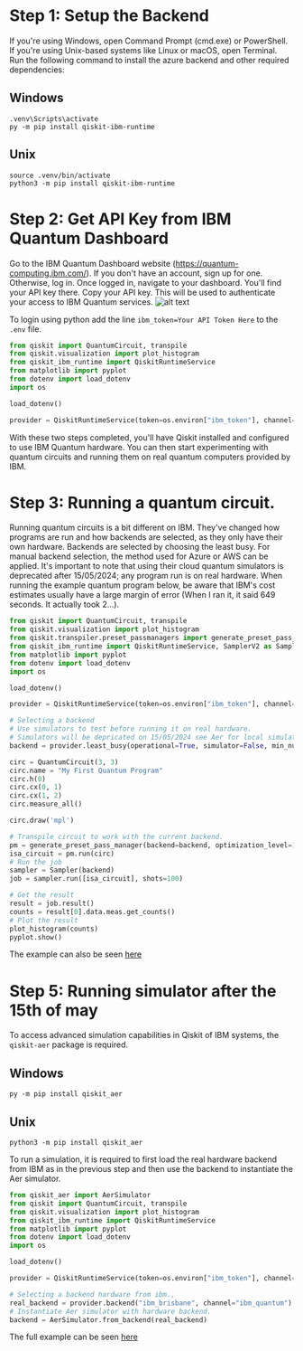 # Step 1: Setup the Backend

If you're using Windows, open Command Prompt (cmd.exe) or PowerShell. If you're using Unix-based systems like Linux or macOS, open Terminal.
Run the following command to install the azure backend and other required dependencies:

## Windows
```
.venv\Scripts\activate
py -m pip install qiskit-ibm-runtime
```

## Unix

```
source .venv/bin/activate
python3 -m pip install qiskit-ibm-runtime
```

# Step 2: Get API Key from IBM Quantum Dashboard

Go to the IBM Quantum Dashboard website (https://quantum-computing.ibm.com/).
If you don't have an account, sign up for one. Otherwise, log in.
Once logged in, navigate to your dashboard. You'll find your API key there.
Copy your API key. This will be used to authenticate your access to IBM Quantum services.
![alt text](./images/api_key.png "Title")

To login using python add the line `ibm_token=Your API Token Here` to the `.env` file.
```python
from qiskit import QuantumCircuit, transpile
from qiskit.visualization import plot_histogram
from qiskit_ibm_runtime import QiskitRuntimeService
from matplotlib import pyplot
from dotenv import load_dotenv
import os

load_dotenv()

provider = QiskitRuntimeService(token=os.environ["ibm_token"], channel="ibm_quantum")
```

With these two steps completed, you'll have Qiskit installed and configured to use IBM Quantum hardware. You can then start experimenting with quantum circuits and running them on real quantum computers provided by IBM.

# Step 3: Running a quantum circuit.
Running quantum circuits is a bit different on IBM. They've changed how programs are run and how backends are selected, as they only have their own hardware. Backends are selected by choosing the least busy. For manual backend selection, the method used for Azure or AWS can be applied. It's important to note that using their cloud quantum simulators is deprecated after 15/05/2024; any program run is on real hardware. When running the example quantum program below, be aware that IBM's cost estimates usually have a large margin of error (When I ran it, it said 649 seconds. It actually took 2...).
```python
from qiskit import QuantumCircuit, transpile
from qiskit.visualization import plot_histogram
from qiskit.transpiler.preset_passmanagers import generate_preset_pass_manager
from qiskit_ibm_runtime import QiskitRuntimeService, SamplerV2 as Sampler
from matplotlib import pyplot
from dotenv import load_dotenv
import os

load_dotenv()

provider = QiskitRuntimeService(token=os.environ["ibm_token"], channel="ibm_quantum")

# Selecting a backend
# Use simulators to test before running it on real hardware.
# Simulators will be depricated on 15/05/2024 see Aer for local simulation
backend = provider.least_busy(operational=True, simulator=False, min_num_qubits=127)

circ = QuantumCircuit(3, 3)
circ.name = "My First Quantum Program"
circ.h(0)
circ.cx(0, 1)
circ.cx(1, 2)
circ.measure_all()

circ.draw('mpl')

# Transpile circuit to work with the current backend.
pm = generate_preset_pass_manager(backend=backend, optimization_level=1)
isa_circuit = pm.run(circ)
# Run the job
sampler = Sampler(backend)
job = sampler.run([isa_circuit], shots=100)

# Get the result
result = job.result()
counts = result[0].data.meas.get_counts()
# Plot the result
plot_histogram(counts)
pyplot.show()
```
The example can also be seen [here](https://github.com/LowkeyCoding/QuantumSetup/blob/ibm_backend/sample.py)

# Step 5: Running simulator after the 15th of may
To access advanced simulation capabilities in Qiskit of IBM systems, the `qiskit-aer` package is required.

## Windows
```
py -m pip install qiskit_aer
```

## Unix
```
python3 -m pip install qiskit_aer
```

To run a simulation, it is required to first load the real hardware backend from IBM as in the previous step and then use the backend to instantiate the Aer simulator.

```python
from qiskit_aer import AerSimulator
from qiskit import QuantumCircuit, transpile
from qiskit.visualization import plot_histogram
from qiskit_ibm_runtime import QiskitRuntimeService
from matplotlib import pyplot
from dotenv import load_dotenv
import os

load_dotenv()

provider = QiskitRuntimeService(token=os.environ["ibm_token"], channel="ibm_quantum")

# Selecting a backend hardware from ibm.,
real_backend = provider.backend("ibm_brisbane", channel="ibm_quantum")
# Instantiate Aer simulator with hardware backend.
backend = AerSimulator.from_backend(real_backend)
```

The full example can be seen [here](https://github.com/LowkeyCoding/QuantumSetup/blob/ibm_backend/sample_noise.py)
